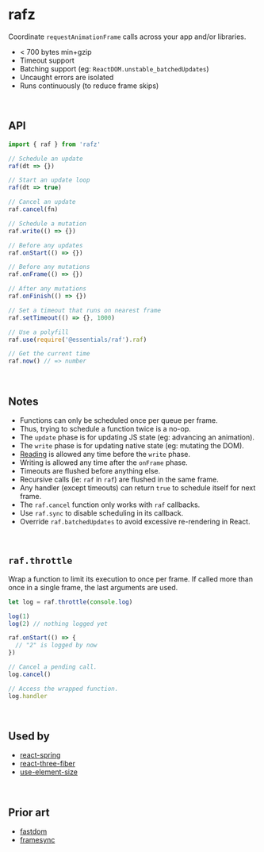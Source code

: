 # rafz

Coordinate `requestAnimationFrame` calls across your app and/or libraries.

* < 700 bytes min+gzip
* Timeout support
* Batching support (eg: `ReactDOM.unstable_batchedUpdates`)
* Uncaught errors are isolated
* Runs continuously (to reduce frame skips)

&nbsp;

## API

```ts
import { raf } from 'rafz'

// Schedule an update
raf(dt => {})

// Start an update loop
raf(dt => true)

// Cancel an update
raf.cancel(fn)

// Schedule a mutation
raf.write(() => {})

// Before any updates
raf.onStart(() => {})

// Before any mutations
raf.onFrame(() => {})

// After any mutations
raf.onFinish(() => {})

// Set a timeout that runs on nearest frame
raf.setTimeout(() => {}, 1000)

// Use a polyfill
raf.use(require('@essentials/raf').raf)

// Get the current time
raf.now() // => number
```

&nbsp;

## Notes

* Functions can only be scheduled once per queue per frame.
* Thus, trying to schedule a function twice is a no-op.
* The `update` phase is for updating JS state (eg: advancing an animation).
* The `write` phase is for updating native state (eg: mutating the DOM).
* [Reading] is allowed any time before the `write` phase.
* Writing is allowed any time after the `onFrame` phase.
* Timeouts are flushed before anything else.
* Recursive calls (ie: `raf` in `raf`) are flushed in the same frame.
* Any handler (except timeouts) can return `true` to schedule itself for next frame.
* The `raf.cancel` function only works with `raf` callbacks.
* Use `raf.sync` to disable scheduling in its callback.
* Override `raf.batchedUpdates` to avoid excessive re-rendering in React.

[Reading]: https://gist.github.com/paulirish/5d52fb081b3570c81e3a

&nbsp;

## `raf.throttle`

Wrap a function to limit its execution to once per frame. If called more than once
in a single frame, the last arguments are used.

```ts
let log = raf.throttle(console.log)

log(1)
log(2) // nothing logged yet

raf.onStart(() => {
  // "2" is logged by now
})

// Cancel a pending call.
log.cancel()

// Access the wrapped function.
log.handler
```

&nbsp;

## Used by

- [react-spring](https://github.com/pmndrs/react-spring)
- [react-three-fiber](https://github.com/pmndrs/react-three-fiber)
- [use-element-size](https://github.com/alloc/use-element-size)

&nbsp;

## Prior art

- [fastdom](https://github.com/wilsonpage/fastdom)
- [framesync](https://github.com/Popmotion/popmotion/tree/master/packages/framesync)
